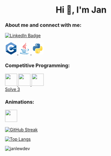 <h1 align="center">Hi 👋, I'm Jan</h1>
<h3 align="left">About me and connect with me:</h3>
<div id="badges">
  <a href="https://www.linkedin.com/in/jan-andrzej-lewandowski/">
    <img src="https://img.shields.io/badge/LinkedIn-blue?style=for-the-badge&logo=linkedin&logoColor=white" alt="LinkedIn Badge"/>
  </a>
</div>



<p align="left">
</p>

<p align="left"> <a href="https://www.w3schools.com/cpp/" target="_blank" rel="noreferrer"> <img src="https://raw.githubusercontent.com/devicons/devicon/master/icons/cplusplus/cplusplus-original.svg" alt="cplusplus" width="40" height="40"/> </a> <a href="https://www.java.com" target="_blank" rel="noreferrer"> <img src="https://raw.githubusercontent.com/devicons/devicon/master/icons/java/java-original.svg" alt="java" width="40" height="40"/> </a> <a href="https://www.python.org" target="_blank" rel="noreferrer"> <img src="https://raw.githubusercontent.com/devicons/devicon/master/icons/python/python-original.svg" alt="python" width="40" height="40"/> </a> </p>

### Competitive Programming:
<p> <a href="https://oi.edu.pl"> <img src="https://cdn.discordapp.com/attachments/1040928516918747169/1136212262680539166/download-removebg-preview.png" width="40" height="40"/> <a href="https://codeforces.com"> <img src="https://cdn.discordapp.com/attachments/1040928516918747169/1136212434475032637/download-removebg-preview_2.png" width="40" height="40"/> </a> <a href="https://leetcode.com"><img src="https://cdn.discordapp.com/attachments/1040928516918747169/1136212535041863781/download-removebg-preview_3.png" width="40" height="40"/> <br> </a> <a href="https://solve.edu.pl/">Solve 3</a></p>

### Animations:
<p> <a href="https://processing.org"> <img src="https://cdn.discordapp.com/attachments/1040928516918747169/1136211959616913439/download-removebg-preview_4.png" width="40" height="40"/> </a> </p>

<!-- <p>&nbsp;<img align="center" src="https://github-readme-stats.vercel.app/api?username=janlewdev&show_icons=true&locale=en" alt="janlewdev" /></p> -->

[![GitHub Streak](http://github-readme-streak-stats.herokuapp.com?user=JanLewDev&theme=dark)](https://git.io/streak-stats)

[![Top Langs](https://github-readme-stats.vercel.app/api/top-langs/?username=janlewdev&layout=compact&theme=vision-friendly-dark)](https://github.com/anuraghazra/github-readme-stats)



<p align="left"> <img src="https://komarev.com/ghpvc/?username=janlewdev&label=Profile%20views&color=0e75b6&style=flat" alt="janlewdev" /> </p>

